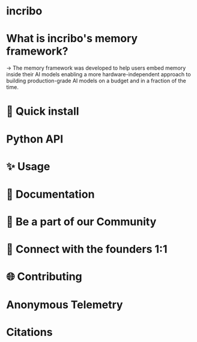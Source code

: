 # incribo
# What is incribo's memory framework?
-> The memory framework was developed to help users embed memory inside their AI models enabling a more hardware-independent approach to building production-grade AI models on a budget and in a fraction of the time.


# 🔧 Quick install

# Python API

# ✨ Usage

# 📖 Documentation

# 🔗 Be a part of our Community

# 🤝 Connect with the founders 1:1 

# 🌐 Contributing

# Anonymous Telemetry

# Citations
